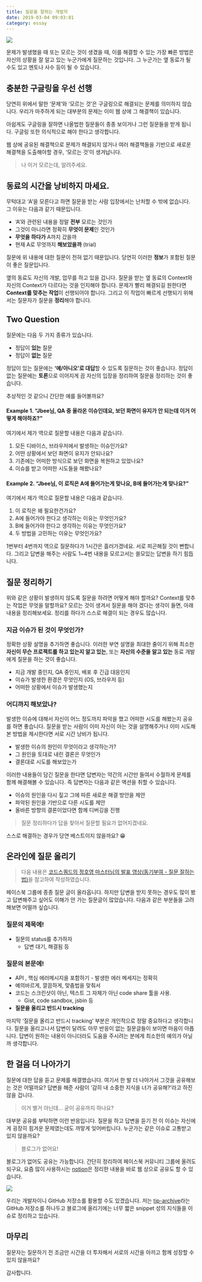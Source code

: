 ```yaml
---
title: 질문을 잘하는 개발자
date: 2019-03-04 09:03:81
category: essay
---
```


![](./images/good_questionor_intro.jpg)

문제가 발생했을 때 또는 모르는 것이 생겼을 때, 이를 해결할 수 있는 가장 빠른 방법은 자신의 상황을 잘 알고 있는 누군가에게 질문하는 것입니다. 그 누군가는 옆 동료가 될 수도 있고 멘토나 사수 등이 될 수 있습니다.

## 충분한 구글링을 우선 선행

당연히 위에서 말한 ‘문제’와 ‘모르는 것’은 구글링으로 해결되는 문제를 의미하지 않습니다. 우리가 마주하게 되는 대부분의 문제는 이미 웹 상에 그 해결책이 있습니다.

아쉽게도 구글링을 잘하면 나올법한 질문들이 종종 보이거나 그런 질문들을 받게 됩니다. 구글링 또한 의식적으로 해야 한다고 생각합니다.

웹 상에 공유된 해결책으로 문제가 해결되지 않거나 여러 해결책들을 기반으로 새로운 해결책을 도출해야할 경우, ‘모르는 것’이 생겨납니다.

> 나 이거 모르는데, 알려주세요.

## 동료의 시간을 낭비하지 마세요.

무턱대고 ‘A’을 모른다고 하면 질문을 받는 사람 입장에서는 난처할 수 밖에 없습니다. 그 이유는 다음과 같기 때문입니다.

- ‘A’와 관련된 내용을 정말 **전부** 모르는 것인가
- 그것이 아니라면 정확히 **무엇이 문제**인 것인가
- **무엇을 하다가** A까지 갔을까
- 현재 A로 무엇까지 **해보았을까** (trial)

질문에 위 내용에 대한 질문이 전혀 없기 때문입니다. 당연히 이러한 **정보**가 포함된 질문이 좋은 질문입니다.

옆의 동료도 자신의 개발, 업무를 하고 있을 겁니다. 질문을 받는 옆 동료의 Context와 자신의 Context가 다르다는 것을 인지해야 합니다. 문제가 빨리 해결되길 원한다면 **Context를 맞추는 작업**이 선행되어야 합니다. 그리고 이 작업이 빠르게 선행되기 위해서는 질문자가 질문을 **정리**해야 합니다.

## Two Question

질문에는 다음 두 가지 종류가 있습니다.

- 정답이 **있는** 질문
- 정답이 **없는** 질문

정답이 있는 질문에는 **‘예/아니오’로 대답**할 수 있도록 질문하는 것이 좋습니다. 정답이 없는 질문에는 **토론**으로 이어지게 끔 자신의 입장을 정리하여 질문을 정리하는 것이 좋습니다.

추상적인 것 같으니 간단한 예를 들어볼까요?

#### Example 1. “Jbee님, QA 중 올라온 이슈인데요, 보던 화면이 유지가 안 되는데 이거 어떻게 해야하죠?”

여기에서 제가 역으로 질문할 내용은 다음과 같습니다.

1. 모든 디바이스, 브라우저에서 발생하는 이슈인가요?
2. 어떤 상황에서 보던 화면이 유지가 안되나요?
3. 기존에는 어떠한 방식으로 보던 화면을 복원하고 있었나요?
4. 이슈를 받고 어떠한 시도들을 해봤나요?

#### Example 2. “Jbee님, 이 로직은 A에 들어가는게 맞나요, B에 들어가는게 맞나요?”

여기에서 제가 역으로 질문할 내용은 다음과 같습니다.

1. 이 로직은 왜 필요한건가요?
2. A에 들어가야 한다고 생각하는 이유는 무엇인가요?
3. B에 들어가야 한다고 생각하는 이유는 무엇인가요?
4. 두 방법을 고민하는 이유는 무엇인가요?

1번부터 4번까지 역으로 질문하다가 1시간은 흘러가겠네요. 서로 피곤해질 것이 뻔합니다. 그리고 답변을 해주는 사람도 1~4번 내용을 모르고서는 쓸모있는 답변을 하기 힘듭니다.

## 질문 정리하기

위와 같은 상황이 발생하지 않도록 질문을 하려면 어떻게 해야 할까요? Context를 맞추는 작업은 무엇을 말할까요? 모르는 것이 생겨서 질문을 해야 겠다는 생각이 들면, 아래 내용을 정리해보세요. 정리를 하다가 스스로 해결이 되는 경우도 많습니다.

### 지금 이슈가 된 것이 무엇인가?

정확한 상황 설명을 추가하면 좋습니다. 이러한 부연 설명을 최대한 줄이기 위해 최소한 **자신이 무슨 프로젝트를 하고 있는지 알고 있는**, 또는 **자신의 수준을 알고 있는** 동료 개발에게 질문을 하는 것이 좋습니다.

- 지금 개발 중인지, QA 중인지, 배포 후 긴급 대응인지
- 이슈가 발생한 환경은 무엇인지 (OS, 브라우저 등)
- 어떠한 상황에서 이슈가 발생했는지

### 어디까지 해보았나?

발생한 이슈에 대해서 자신이 어느 정도까지 파악을 했고 어떠한 시도를 해봤는지 공유를 하면 좋습니다. 질문을 받는 사람이 이미 자신이 아는 것을 설명해주거나 이미 시도해본 방법을 제시한다면 서로 시간 낭비가 됩니다.

- 발생한 이슈의 원인이 무엇이라고 생각하는가?
- 그 원인을 토대로 내린 결론은 무엇인가
- 결론대로 시도를 해보았는가

이러한 내용들이 담긴 질문을 한다면 답변자는 약간의 시간만 들여서 수월하게 문제를 함께 해결해볼 수 있습니다. 즉 답변자는 다음과 같은 액션을 취할 수 있습니다.

- 이슈의 원인을 다시 짚고 그에 따른 새로운 해결 방안을 제안
- 파악된 원인을 기반으로 다른 시도를 제안
- 올바른 방향의 결론이었다면 함께 디버깅을 진행

> 질문 정리하다가 답을 찾아서 질문할 필요가 없어지겠네요.

스스로 해결하는 경우가 당연 베스트이지 않을까요? 😁

## 온라인에 질문 올리기

> 다음 내용은 [코드스쿼드의 정호영 마스터님의 발표 영상(동기부여 - 질문 잘하는 법)](https://www.youtube.com/watch?v=L2p1mdpxD5w)을 참고하여 작성하였습니다.

페이스북 그룹에 종종 질문 글이 올라옵니다. 하지만 답변을 받지 못하는 경우도 많이 봤고 답변해주고 싶어도 이해가 안 가는 질문글이 많았습니다. 다음과 같은 부분들을 고려해보면 어떨까 싶습니다.

### 질문의 제목에!

- 질문의 status를 추가하자
  - 답변 대기, 해결됨 등

### 질문의 본문에!

- API , 핵심 에러메시지을 포함하기 - 발생한 에러 메세지는 정확히
- 예의바르게, 깔끔하게, 맞춤법을 맞춰서
- 코드는 스크린샷이 아닌, 텍스트 그 자체가 아닌 code share 툴을 사용.
  - Gist, code sandbox, jsbin 등
- **질문을 올리고 반드시 tracking**

마지막 ‘질문을 올리고 반드시 tracking’ 부분은 개인적으로 정말 중요하다고 생각합니다. 질문을 올리고나서 답변이 달려도 아무 반응이 없는 질문글들이 보이면 마음이 아픕니다. 답변이 원하는 내용이 아니더라도 도움을 주시려는 분에게 최소한의 예의가 아닐까 생각합니다.

## 한 걸음 더 나아가기

질문에 대한 답을 듣고 문제를 해결했습니다. 여기서 한 발 더 나아가서 그것을 공유해보는 것은 어떨까요? 답변을 해준 사람이 ‘감히 내 소중한 지식을 너가 공유해?’라고 하진 않을 겁니다.

> 이거 별거 아닌데… 굳이 공유까지 하나요?

대부분 공유를 부탁하면 이런 반응입니다. 질문을 하고 답변을 듣기 전 이 이슈는 자신에게 굉장히 힘겨운 문제였는데도 까맣게 잊어버립니다. 누군가는 같은 이슈로 고통받고 있지 않을까요?

> 블로그가 없어요!

블로그가 없어도 공유는 가능합니다. 간단히 정리하여 페이스북 커뮤니티 그룹에 올려도 되구요, 요즘 많이 사용하시는 [notion](https://www.notion.so)은 정리한 내용을 바로 웹 상으로 공유도 할 수 있습니다.

![](./images/good_questionor_tip.png)

우리는 개발자이니 GitHub 저장소를 활용할 수도 있겠습니다. 저는 [tip-archive](https://github.com/JaeYeopHan/tip-archive/issues)라는 GitHub 저장소를 하나두고 블로그에 올리기에는 너무 짧은 snippet 성의 지식들을 이슈로 정리하고 있습니다.

## 마무리

질문자는 질문하기 전 조금만 시간을 더 투자해서 서로의 시간을 아끼고 함께 성장할 수 있지 않을까요?

감사합니다.

